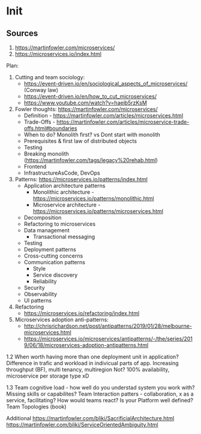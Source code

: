 # Init

## Sources

1. https://martinfowler.com/microservices/
2. https://microservices.io/index.html

Plan:

1. Cutting and team sociology:
    * https://event-driven.io/en/sociological_aspects_of_microservices/ (Conway law)
    * https://event-driven.io/en/how_to_cut_microservices/
    * https://www.youtube.com/watch?v=haejb5rzKsM
2. Fowler thoughts: https://martinfowler.com/microservices/
   * Definition - https://martinfowler.com/articles/microservices.html
   * Trade-Offs - https://martinfowler.com/articles/microservice-trade-offs.html#boundaries
   * When to do? Monolith first? vs Dont start with monolith 
   * Prerequisites & first law of distributed objects
   * Testing
   * Breaking monolith (https://martinfowler.com/tags/legacy%20rehab.html)
   * Frontend
   * InfrastructureAsCode, DevOps
3. Patterns: https://microservices.io/patterns/index.html
    * Application architecture patterns
        * Monolithic architecture - https://microservices.io/patterns/monolithic.html
        * Microservice architecture - https://microservices.io/patterns/microservices.html
    * Decomposition
    * Refactoring to microservices
    * Data management
        * Transactional messaging
    * Testing
    * Deployment patterns
    * Cross-cutting concerns
    * Communication patterns
        * Style
        * Service discovery
        * Reliability
    * Security
    * Observability
    * UI patterns
4. Refactoring
    * https://microservices.io/refactoring/index.html
5. Microservices adoption anti-patterns: 
    * http://chrisrichardson.net/post/antipatterns/2019/01/28/melbourne-microservices.html
    * https://microservices.io/microservices/antipatterns/-/the/series/2019/06/18/microservices-adoption-antipatterns.html

   
1.2
When worth having more than one deployment unit in application?
Difference in trafic and workload in indivicual parts of app. Increasing throughput (BF), multi tenancy, multiregion
Not? 100% availability, microservice per storage type xD

1.3
Team cognitive load - how well do you understad system you work with? Missing skills or capabilites?
Team Interaction patters - collaboration, x as a service, facilitating? How would teams react?
Is your Platform well defined? 
Team Topologies (book)

Additional
https://martinfowler.com/bliki/SacrificialArchitecture.html
https://martinfowler.com/bliki/ServiceOrientedAmbiguity.html

